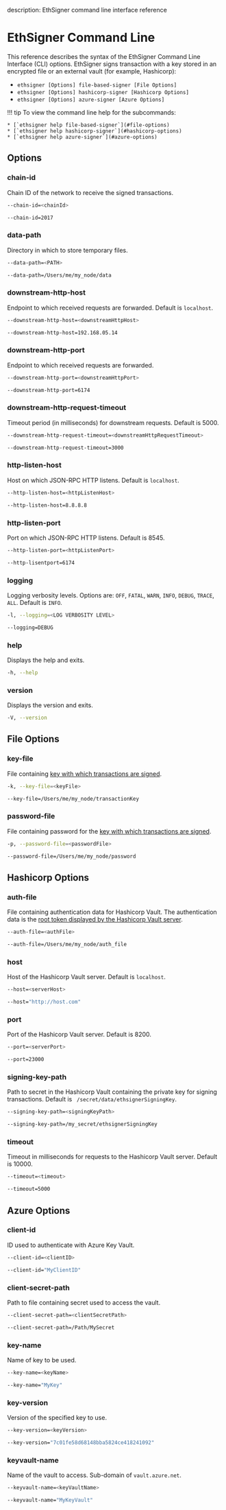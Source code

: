 description: EthSigner command line interface reference
<!--- END of page meta data -->

# EthSigner Command Line

This reference describes the syntax of the EthSigner Command Line Interface (CLI) options. EthSigner 
signs transaction with a key stored in an encrypted file or an external vault (for example, Hashicorp): 

* `ethsigner [Options] file-based-signer [File Options]`
* `ethsigner [Options] hashicorp-signer [Hashicorp Options]`
* `ethsigner [Options] azure-signer [Azure Options]`

!!! tip
    To view the command line help for the subcommands: 
    
    * [`ethsigner help file-based-signer`](#file-options)
    * [`ethsigner help hashicorp-signer`](#hashicorp-options) 
    * [`ethsigner help azure-signer`](#azure-options)

## Options

### chain-id

Chain ID of the network to receive the signed transactions. 

```bash tab="Syntax"
--chain-id=<chainId>
```

```bash tab="Example"
--chain-id=2017
```

### data-path

Directory in which to store temporary files.  

```bash tab="Syntax"
--data-path=<PATH>
```

```bash tab="Example"
--data-path=/Users/me/my_node/data
```

### downstream-http-host

Endpoint to which received requests are forwarded. Default is `localhost`. 

```bash tab="Syntax"
--downstream-http-host=<downstreamHttpHost>
```

```bash tab="Example"
--downstream-http-host=192.168.05.14
```

### downstream-http-port

Endpoint to which received requests are forwarded. 

```bash tab="Syntax"
--downstream-http-port=<downstreamHttpPort>
```

```bash tab="Example"
--downstream-http-port=6174
```

### downstream-http-request-timeout

Timeout period (in milliseconds) for downstream requests. Default is 5000. 

```bash tab="Syntax"
--downstream-http-request-timeout=<downstreamHttpRequestTimeout>
```

```bash tab="Example"
--downstream-http-request-timeout=3000
```

### http-listen-host

Host on which JSON-RPC HTTP listens. Default is `localhost`. 

```bash tab="Syntax"
--http-listen-host=<httpListenHost>
```

```bash tab="Example"
--http-listen-host=8.8.8.8
```

### http-listen-port

Port on which JSON-RPC HTTP listens. Default is 8545. 

```bash tab="Syntax"
--http-listen-port=<httpListenPort>
```

```bash tab="Example"
--http-lisentport=6174
```

### logging

Logging verbosity levels. Options are: `OFF`, `FATAL`, `WARN`, `INFO`, `DEBUG`, `TRACE`, `ALL`. 
Default is `INFO`.  

```bash tab="Syntax"
-l, --logging=<LOG VERBOSITY LEVEL>
```

```bash tab="Example"
--logging=DEBUG
```

### help

Displays the help and exits.  

```bash tab="Syntax"
-h, --help
```

### version

Displays the version and exits.  

```bash tab="Syntax"
-V, --version
```

## File Options 

### key-file

File containing [key with which transactions are signed](../Using-EthSigner/Getting-Started.md#create-password-and-key-files).  

```bash tab="Syntax"
-k, --key-file=<keyFile>
```

```bash tab="Example"
--key-file=/Users/me/my_node/transactionKey
```

### password-file

File containing password for the [key with which transactions are signed](../Using-EthSigner/Getting-Started.md#create-password-and-key-files).  

```bash tab="Syntax"
-p, --password-file=<passwordFile>
```

```bash tab="Example"
--password-file=/Users/me/my_node/password
```

## Hashicorp Options 

### auth-file

File containing authentication data for Hashicorp Vault. The authentication data is the [root token displayed by
the Hashicorp Vault server](../Using-EthSigner/Hashicorp.md#storing-private-key-in-hashcorp-vault). 

```bash tab="Syntax"
--auth-file=<authFile>
```

```bash tab="Example"
--auth-file=/Users/me/my_node/auth_file
```

### host

Host of the Hashicorp Vault server. Default is `localhost`. 

```bash tab="Syntax"
--host=<serverHost>
```

```bash tab="Example"
--host="http://host.com"
```

### port

Port of the Hashicorp Vault server. Default is 8200. 

```bash tab="Syntax"
--port=<serverPort>
```

```bash tab="Example"
--port=23000
```

### signing-key-path

Path to secret in the Hashicorp Vault containing the private key for signing transactions. Default is
` /secret/data/ethsignerSigningKey`. 

```bash tab="Syntax"
--signing-key-path=<signingKeyPath>
```

```bash tab="Example"
--signing-key-path=/my_secret/ethsignerSigningKey
```

### timeout

Timeout in milliseconds for requests to the Hashicorp Vault server. Default is 10000. 

```bash tab="Syntax"
--timeout=<timeout>
```

```bash tab="Example"
--timeout=5000
```

## Azure Options 

### client-id

ID used to authenticate with Azure Key Vault. 

```bash tab="Syntax"
--client-id=<clientID>
```

```bash tab="Example"
--client-id="MyClientID"
```

### client-secret-path

Path to file containing secret used to access the vault. 

```bash tab="Syntax"
--client-secret-path=<clientSecretPath>
```

```bash tab="Example"
--client-secret-path=/Path/MySecret
```

### key-name

Name of key to be used. 

```bash tab="Syntax"
--key-name=<keyName>
```

```bash tab="Example"
--key-name="MyKey"
```

### key-version

Version of the specified key to use. 

```bash tab="Syntax"
--key-version=<keyVersion>
```

```bash tab="Example"
--key-version="7c01fe58d68148bba5824ce418241092"
```

### keyvault-name

Name of the vault to access. Sub-domain of `vault.azure.net`. 

```bash tab="Syntax"
--keyvault-name=<keyVaultName>
```

```bash tab="Example"
--keyvault-name="MyKeyVault" 
```